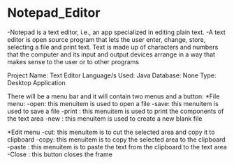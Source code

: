 # Notepad_Editor

-Notepad is a text editor, i.e., an app specialized in editing plain text. 
-A text editor is open source program that lets the user enter, change, store, selecting a file and print text. Text is made up of characters and numbers that the computer and its input and output devices arrange in a way that makes sense to the user or to other programs

Project Name:	Text Editor
Language/s Used:	Java
Database:	None
Type:	Desktop Application

There will be a menu bar and it will contain two menus and a button: 
*File menu:
-open: this menuitem is used to open a file
-save: this menuitem is used to save a file
-print : this menuitem is used to print the components of the text area
-new : this menuitem is used to create a new blank file

*Edit menu
-cut: this menuitem is to cut the selected area and copy it to clipboard
-copy: this menuitem is to copy the selected area to the clipboard
-paste : this menuitem is to paste the text from the clipboard to the text area
-Close : this button closes the frame



